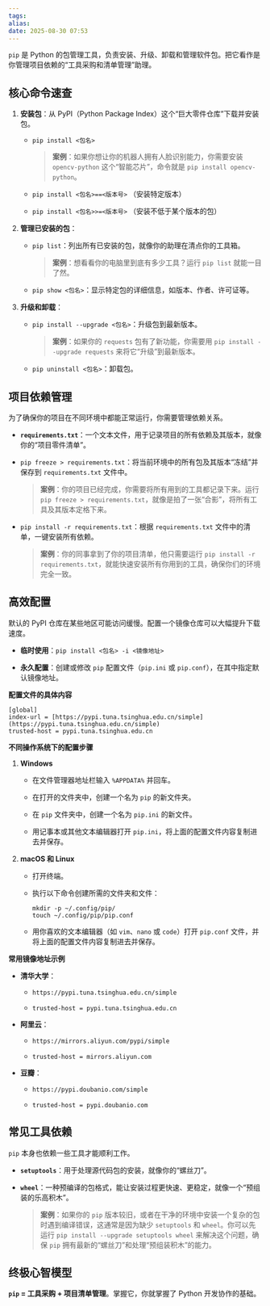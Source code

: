 ```yaml
---
tags: 
alias: 
date: 2025-08-30 07:53
---
```

`pip` 是 Python 的包管理工具，负责安装、升级、卸载和管理软件包。把它看作是你管理项目依赖的“工具采购和清单管理”助理。

## 核心命令速查

1. **安装包**：从 PyPI（Python Package Index）这个“巨大零件仓库”下载并安装包。
    
    - `pip install <包名>`
        
        > **案例**：如果你想让你的机器人拥有人脸识别能力，你需要安装 `opencv-python` 这个“智能芯片”，命令就是 `pip install opencv-python`。
        
    - `pip install <包名>==<版本号>` （安装特定版本）
        
    - `pip install <包名>>=<版本号>` （安装不低于某个版本的包）
        
2. **管理已安装的包**：
    
    - `pip list`：列出所有已安装的包，就像你的助理在清点你的工具箱。
        
        > **案例**：想看看你的电脑里到底有多少工具？运行 `pip list` 就能一目了然。
        
    - `pip show <包名>`：显示特定包的详细信息，如版本、作者、许可证等。
        
3. **升级和卸载**：
    
    - `pip install --upgrade <包名>`：升级包到最新版本。
        
        > **案例**：如果你的 `requests` 包有了新功能，你需要用 `pip install --upgrade requests` 来将它“升级”到最新版本。
        
    - `pip uninstall <包名>`：卸载包。
        

## 项目依赖管理

为了确保你的项目在不同环境中都能正常运行，你需要管理依赖关系。

- **`requirements.txt`**：一个文本文件，用于记录项目的所有依赖及其版本，就像你的“项目零件清单”。
    
- `pip freeze > requirements.txt`：将当前环境中的所有包及其版本“冻结”并保存到 `requirements.txt` 文件中。
    
    > **案例**：你的项目已经完成，你需要将所有用到的工具都记录下来。运行 `pip freeze > requirements.txt`，就像是拍了一张“合影”，将所有工具及其版本定格下来。
    
- `pip install -r requirements.txt`：根据 `requirements.txt` 文件中的清单，一键安装所有依赖。
    
    > **案例**：你的同事拿到了你的项目清单，他只需要运行 `pip install -r requirements.txt`，就能快速安装所有你用到的工具，确保你们的环境完全一致。
    

## 高效配置

默认的 PyPI 仓库在某些地区可能访问缓慢。配置一个镜像仓库可以大幅提升下载速度。

- **临时使用**：`pip install <包名> -i <镜像地址>`
    
- **永久配置**：创建或修改 `pip` 配置文件（`pip.ini` 或 `pip.conf`），在其中指定默认镜像地址。
    

**配置文件的具体内容**

```
[global]
index-url = [https://pypi.tuna.tsinghua.edu.cn/simple](https://pypi.tuna.tsinghua.edu.cn/simple)
trusted-host = pypi.tuna.tsinghua.edu.cn
```

**不同操作系统下的配置步骤**

1. **Windows**
    
    - 在文件管理器地址栏输入 `%APPDATA%` 并回车。
        
    - 在打开的文件夹中，创建一个名为 `pip` 的新文件夹。
        
    - 在 `pip` 文件夹中，创建一个名为 `pip.ini` 的新文件。
        
    - 用记事本或其他文本编辑器打开 `pip.ini`，将上面的配置文件内容复制进去并保存。
        
2. **macOS 和 Linux**
    
    - 打开终端。
        
    - 执行以下命令创建所需的文件夹和文件：
        
        ```
        mkdir -p ~/.config/pip/
        touch ~/.config/pip/pip.conf
        ```
        
    - 用你喜欢的文本编辑器（如 `vim`、`nano` 或 `code`）打开 `pip.conf` 文件，并将上面的配置文件内容复制进去并保存。
        

**常用镜像地址示例**

- **清华大学**：
    
    - `https://pypi.tuna.tsinghua.edu.cn/simple`
        
    - `trusted-host = pypi.tuna.tsinghua.edu.cn`
        
- **阿里云**：
    
    - `https://mirrors.aliyun.com/pypi/simple`
        
    - `trusted-host = mirrors.aliyun.com`
        
- **豆瓣**：
    
    - `https://pypi.doubanio.com/simple`
        
    - `trusted-host = pypi.doubanio.com`
        

## 常见工具依赖

`pip` 本身也依赖一些工具才能顺利工作。

- **`setuptools`**：用于处理源代码包的安装，就像你的“螺丝刀”。
    
- **`wheel`**：一种预编译的包格式，能让安装过程更快速、更稳定，就像一个“预组装的乐高积木”。
    
    > **案例**：如果你的 `pip` 版本较旧，或者在干净的环境中安装一个复杂的包时遇到编译错误，这通常是因为缺少 `setuptools` 和 `wheel`。你可以先运行 `pip install --upgrade setuptools wheel` 来解决这个问题，确保 `pip` 拥有最新的“螺丝刀”和处理“预组装积木”的能力。
    

## 终极心智模型

**`pip` = 工具采购 + 项目清单管理**。掌握它，你就掌握了 Python 开发协作的基础。